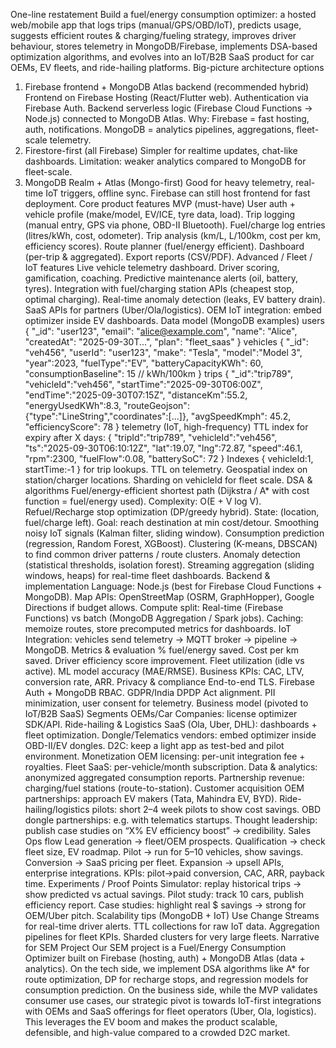 One-line restatement
Build a fuel/energy consumption optimizer: a hosted web/mobile app that logs trips (manual/GPS/OBD/IoT), predicts usage, suggests efficient routes & charging/fueling strategy, improves driver behaviour, stores telemetry in MongoDB/Firebase, implements DSA-based optimization algorithms, and evolves into an IoT/B2B SaaS product for car OEMs, EV fleets, and ride-hailing platforms.
Big-picture architecture options
1. Firebase frontend + MongoDB Atlas backend (recommended hybrid)
Frontend on Firebase Hosting (React/Flutter web).
Authentication via Firebase Auth.
Backend serverless logic (Firebase Cloud Functions → Node.js) connected to MongoDB Atlas.
Why: Firebase = fast hosting, auth, notifications. MongoDB = analytics pipelines, aggregations, fleet-scale telemetry.
2. Firestore-first (all Firebase)
Simpler for realtime updates, chat-like dashboards.
Limitation: weaker analytics compared to MongoDB for fleet-scale.
3. MongoDB Realm + Atlas (Mongo-first)
Good for heavy telemetry, real-time IoT triggers, offline sync.
Firebase can still host frontend for fast deployment.
Core product features
MVP (must-have)
User auth + vehicle profile (make/model, EV/ICE, tyre data, load).
Trip logging (manual entry, GPS via phone, OBD-II Bluetooth).
Fuel/charge log entries (litres/kWh, cost, odometer).
Trip analysis (km/L, L/100km, cost per km, efficiency scores).
Route planner (fuel/energy efficient).
Dashboard (per-trip & aggregated).
Export reports (CSV/PDF).
Advanced / Fleet / IoT features
Live vehicle telemetry dashboard.
Driver scoring, gamification, coaching.
Predictive maintenance alerts (oil, battery, tyres).
Integration with fuel/charging station APIs (cheapest stop, optimal charging).
Real-time anomaly detection (leaks, EV battery drain).
SaaS APIs for partners (Uber/Ola/logistics).
OEM IoT integration: embed optimizer inside EV dashboards.
Data model (MongoDB examples)
users
{
  "_id": "user123",
  "email": "alice@example.com",
  "name": "Alice",
  "createdAt": "2025-09-30T...",
  "plan": "fleet_saas"
}
vehicles
{
  "_id": "veh456",
  "userId": "user123",
  "make": "Tesla", "model":"Model 3", "year":2023,
  "fuelType":"EV",
  "batteryCapacityKWh": 60,
  "consumptionBaseline": 15  // kWh/100km
}
trips
{
  "_id":"trip789",
  "vehicleId":"veh456",
  "startTime":"2025-09-30T06:00Z",
  "endTime":"2025-09-30T07:15Z",
  "distanceKm":55.2,
  "energyUsedKWh":8.3,
  "routeGeojson": {"type":"LineString","coordinates":[...]},
  "avgSpeedKmph": 45.2,
  "efficiencyScore": 78
}
telemetry (IoT, high-frequency)
TTL index for expiry after X days:
{
  "tripId":"trip789",
  "vehicleId":"veh456",
  "ts":"2025-09-30T06:10:12Z",
  "lat":19.07, "lng":72.87,
  "speed":46.1, "rpm":2300,
  "fuelFlow":0.08, "batterySoC": 72
}
Indexes
{ vehicleId:1, startTime:-1 } for trip lookups.
TTL on telemetry.
Geospatial index on station/charger locations.
Sharding on vehicleId for fleet scale.
DSA & algorithms
Fuel/energy-efficient shortest path (Dijkstra / A* with cost function = fuel/energy used).
Complexity: O(E + V log V).
Refuel/Recharge stop optimization (DP/greedy hybrid).
State: (location, fuel/charge left).
Goal: reach destination at min cost/detour.
Smoothing noisy IoT signals (Kalman filter, sliding window).
Consumption prediction (regression, Random Forest, XGBoost).
Clustering (K-means, DBSCAN) to find common driver patterns / route clusters.
Anomaly detection (statistical thresholds, isolation forest).
Streaming aggregation (sliding windows, heaps) for real-time fleet dashboards.
Backend & implementation
Language: Node.js (best for Firebase Cloud Functions + MongoDB).
Map APIs: OpenStreetMap (OSRM, GraphHopper), Google Directions if budget allows.
Compute split: Real-time (Firebase Functions) vs batch (MongoDB Aggregation / Spark jobs).
Caching: memoize routes, store precomputed metrics for dashboards.
IoT Integration: vehicles send telemetry → MQTT broker → pipeline → MongoDB.
Metrics & evaluation
% fuel/energy saved.
Cost per km saved.
Driver efficiency score improvement.
Fleet utilization (idle vs active).
ML model accuracy (MAE/RMSE).
Business KPIs: CAC, LTV, conversion rate, ARR.
Privacy & compliance
End-to-end TLS.
Firebase Auth + MongoDB RBAC.
GDPR/India DPDP Act alignment.
PII minimization, user consent for telemetry.
Business model (pivoted to IoT/B2B SaaS)
Segments
OEMs/Car Companies: license optimizer SDK/API.
Ride-hailing & Logistics SaaS (Ola, Uber, DHL): dashboards + fleet optimization.
Dongle/Telematics vendors: embed optimizer inside OBD-II/EV dongles.
D2C: keep a light app as test-bed and pilot environment.
Monetization
OEM licensing: per-unit integration fee + royalties.
Fleet SaaS: per-vehicle/month subscription.
Data & analytics: anonymized aggregated consumption reports.
Partnership revenue: charging/fuel stations (route-to-station).
Customer acquisition
OEM partnerships: approach EV makers (Tata, Mahindra EV, BYD).
Ride-hailing/logistics pilots: short 2–4 week pilots to show cost savings.
OBD dongle partnerships: e.g. with telematics startups.
Thought leadership: publish case studies on “X% EV efficiency boost” → credibility.
Sales Ops flow
Lead generation → fleet/OEM prospects.
Qualification → check fleet size, EV roadmap.
Pilot → run for 5–10 vehicles, show savings.
Conversion → SaaS pricing per fleet.
Expansion → upsell APIs, enterprise integrations.
KPIs: pilot→paid conversion, CAC, ARR, payback time.
Experiments / Proof Points
Simulator: replay historical trips → show predicted vs actual savings.
Pilot study: track 10 cars, publish efficiency report.
Case studies: highlight real $ savings → strong for OEM/Uber pitch.
Scalability tips (MongoDB + IoT)
Use Change Streams for real-time driver alerts.
TTL collections for raw IoT data.
Aggregation pipelines for fleet KPIs.
Sharded clusters for very large fleets.
Narrative for SEM Project
Our SEM project is a Fuel/Energy Consumption Optimizer built on Firebase (hosting, auth) + MongoDB Atlas (data + analytics).
On the tech side, we implement DSA algorithms like A* for route optimization, DP for recharge stops, and regression models for consumption prediction.
On the business side, while the MVP validates consumer use cases, our strategic pivot is towards IoT-first integrations with OEMs and SaaS offerings for fleet operators (Uber, Ola, logistics). This leverages the EV boom and makes the product scalable, defensible, and high-value compared to a crowded D2C market.
